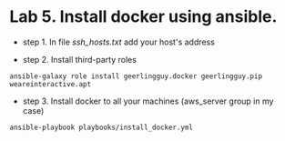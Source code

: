 # Lab 5. Install docker using ansible.

- step 1. In file *ssh_hosts.txt* add your host's address

- step 2. Install third-party roles
```
ansible-galaxy role install geerlingguy.docker geerlingguy.pip weareinteractive.apt
```
- step 3. Install docker to all your machines (aws_server group in my case)
```
ansible-playbook playbooks/install_docker.yml
```